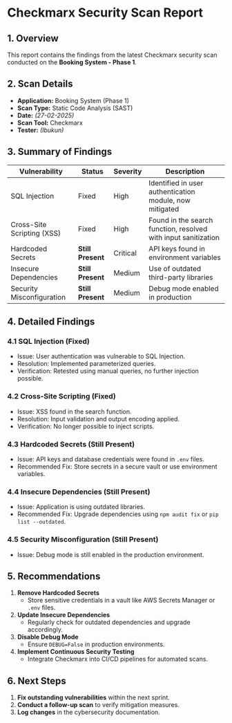 # Checkmarx Security Scan Report

## **1. Overview**
This report contains the findings from the latest Checkmarx security scan conducted on the **Booking System - Phase 1**.

## **2. Scan Details**
- **Application:** Booking System (Phase 1)
- **Scan Type:** Static Code Analysis (SAST)
- **Date:** _(27-02-2025)_
- **Scan Tool:** Checkmarx
- **Tester:** _(Ibukun)_

## **3. Summary of Findings**
| Vulnerability | Status | Severity | Description |
|--------------|--------|----------|-------------|
| SQL Injection | Fixed | High | Identified in user authentication module, now mitigated |
| Cross-Site Scripting (XSS) | Fixed | High | Found in the search function, resolved with input sanitization |
| Hardcoded Secrets | **Still Present** | Critical | API keys found in environment variables |
| Insecure Dependencies | **Still Present** | Medium | Use of outdated third-party libraries |
| Security Misconfiguration | **Still Present** | Medium | Debug mode enabled in production |

## **4. Detailed Findings**
### **4.1 SQL Injection (Fixed)**
- Issue: User authentication was vulnerable to SQL Injection.
- Resolution: Implemented parameterized queries.
- Verification: Retested using manual queries, no further injection possible.

### **4.2 Cross-Site Scripting (Fixed)**
- Issue: XSS found in the search function.
- Resolution: Input validation and output encoding applied.
- Verification: No longer possible to inject scripts.

### **4.3 Hardcoded Secrets (Still Present)**
- Issue: API keys and database credentials were found in `.env` files.
- Recommended Fix: Store secrets in a secure vault or use environment variables.

### **4.4 Insecure Dependencies (Still Present)**
- Issue: Application is using outdated libraries.
- Recommended Fix: Upgrade dependencies using `npm audit fix` or `pip list --outdated`.

### **4.5 Security Misconfiguration (Still Present)**
- Issue: Debug mode is still enabled in the production environment.


## **5. Recommendations**
1. **Remove Hardcoded Secrets**
   - Store sensitive credentials in a vault like AWS Secrets Manager or `.env` files.
2. **Update Insecure Dependencies**
   - Regularly check for outdated dependencies and upgrade accordingly.
3. **Disable Debug Mode**
   - Ensure `DEBUG=False` in production environments.
4. **Implement Continuous Security Testing**
   - Integrate Checkmarx into CI/CD pipelines for automated scans.

## **6. Next Steps**
1. **Fix outstanding vulnerabilities** within the next sprint.
2. **Conduct a follow-up scan** to verify mitigation measures.
3. **Log changes** in the cybersecurity documentation.
